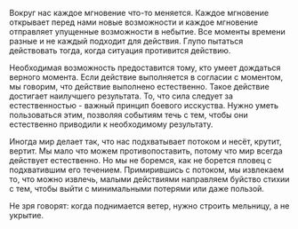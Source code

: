 Вокруг нас каждое мгновение что-то меняется. Каждое мгновение открывает перед нами новые возможности и каждое мгновение отправляет упущенные возможности в небытие. Все моменты времени разные и не каждый подходит для действия. Глупо пытаться действовать тогда, когда ситуация противится действию. 

Необходимая возможность предоставится тому, кто умеет дождаться верного момента. Если действие выполняется в согласии с моментом, мы говорим, что действие выполнено естественно. Такое действие достигает наилучшего результата. То, что сила следует за естественностью - важный принцип боевого исскуства. Нужно уметь пользоваться этим, позволяя событиям течь с тем, чтобы они естественно приводили к необходимому результату.

Иногда мир делает так, что нас подхватывает потоком и несёт, крутит, вертит. Мы мало что можем противопоставить, потому что мир всегда действует естественно. Но мы не боремся, как не борется пловец с подхватившим его течением. Примирившись с потоком, мы извлекаем то, что можно извлечь, малыми действиями направляем буйство стихии с тем, чтобы выйти с минимальными потерями или даже пользой. 

Не зря говорят: когда поднимается ветер, нужно строить мельницу, а не укрытие.